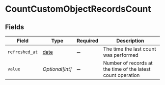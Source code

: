 # CountCustomObjectRecordsCount


## Fields

| Field                                                                | Type                                                                 | Required                                                             | Description                                                          |
| -------------------------------------------------------------------- | -------------------------------------------------------------------- | -------------------------------------------------------------------- | -------------------------------------------------------------------- |
| `refreshed_at`                                                       | [date](https://docs.python.org/3/library/datetime.html#date-objects) | :heavy_minus_sign:                                                   | The time the last count was performed                                |
| `value`                                                              | *Optional[int]*                                                      | :heavy_minus_sign:                                                   | Number of records at the time of the latest count operation          |